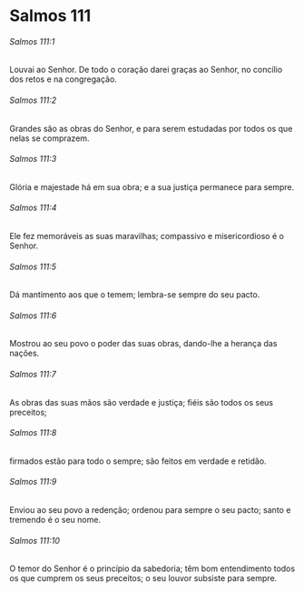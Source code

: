 # Salmos 111

###### Salmos 111:1

Louvai ao Senhor. De todo o coração darei graças ao Senhor, no concílio dos retos e na congregação.

###### Salmos 111:2

Grandes são as obras do Senhor, e para serem estudadas por todos os que nelas se comprazem.

###### Salmos 111:3

Glória e majestade há em sua obra; e a sua justiça permanece para sempre.

###### Salmos 111:4

Ele fez memoráveis as suas maravilhas; compassivo e misericordioso é o Senhor.

###### Salmos 111:5

Dá mantimento aos que o temem; lembra-se sempre do seu pacto.

###### Salmos 111:6

Mostrou ao seu povo o poder das suas obras, dando-lhe a herança das nações.

###### Salmos 111:7

As obras das suas mãos são verdade e justiça; fiéis são todos os seus preceitos;

###### Salmos 111:8

firmados estão para todo o sempre; são feitos em verdade e retidão.

###### Salmos 111:9

Enviou ao seu povo a redenção; ordenou para sempre o seu pacto; santo e tremendo é o seu nome.

###### Salmos 111:10

O temor do Senhor é o princípio da sabedoria; têm bom entendimento todos os que cumprem os seus preceitos; o seu louvor subsiste para sempre.

